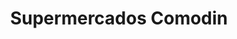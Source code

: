 ---
title: "Supermercados Comodin"
url: /san-miguel-de-tucuman/supermercados-comodin-avenida-nestor-kirchner/
shop: Supermarkt
---